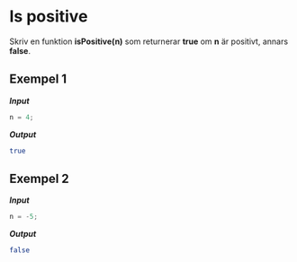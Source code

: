 # Is positive

Skriv en funktion **isPositive(n)** som returnerar **true** om **n** är positivt, annars **false**.

## Exempel 1

**_Input_**

```js
n = 4;
```

**_Output_**

```bash
true
```

## Exempel 2

**_Input_**

```js
n = -5;
```

**_Output_**

```bash
false
```
